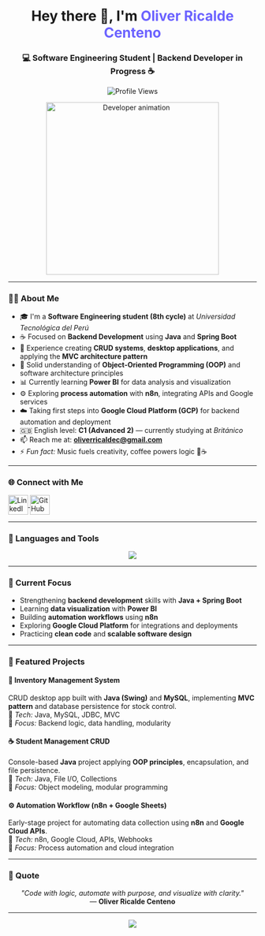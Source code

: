 <!-- 👋 Personal GitHub Profile README for Oliver Ricalde Centeno -->
<h1 align="center">Hey there 👋, I'm <span style="color:#6C63FF;">Oliver Ricalde Centeno</span></h1>
<h3 align="center">💻 Software Engineering Student | Backend Developer in Progress ☕</h3>

<p align="center">
  <img src="https://komarev.com/ghpvc/?username=PurpleMaltese&label=Profile%20views&color=6C63FF&style=flat" alt="Profile Views"/>
</p>

<p align="center">
  <img src="https://github.com/Adam-pw/Adam-pw/blob/main/animation_500_kxa883sd.gif" alt="Developer animation" width="350"/>
</p>

---

### 👨‍💻 About Me

- 🎓 I'm a **Software Engineering student (8th cycle)** at *Universidad Tecnológica del Perú*  
- ☕ Focused on **Backend Development** using **Java** and **Spring Boot**  
- 🧩 Experience creating **CRUD systems**, **desktop applications**, and applying the **MVC architecture pattern**  
- 🧠 Solid understanding of **Object-Oriented Programming (OOP)** and software architecture principles  
- 📊 Currently learning **Power BI** for data analysis and visualization  
- ⚙️ Exploring **process automation** with **n8n**, integrating APIs and Google services  
- ☁️ Taking first steps into **Google Cloud Platform (GCP)** for backend automation and deployment  
- 🇬🇧 English level: **C1 (Advanced 2)** — currently studying at *Británico*  
- 📫 Reach me at: **oliverricaldec@gmail.com**  
- ⚡ *Fun fact:* Music fuels creativity, coffee powers logic 🎵☕

---

### 🌐 Connect with Me
<p align="left">
  <a href="https://www.linkedin.com/in/oliver-ricalde-b5aa9b310" target="blank">
    <img align="center" src="https://skillicons.dev/icons?i=linkedin" alt="LinkedIn" height="40" />
  </a>
  <a href="https://github.com/PurpleMaltese" target="blank">
    <img align="center" src="https://skillicons.dev/icons?i=github" alt="GitHub" height="40" />
  </a>
</p>

---

### 🧰 Languages and Tools
<p align="center">
  <img src="https://skillicons.dev/icons?i=java,spring,mysql,html,css,javascript,react,git,github,gcp" />
</p>

---

### 🚀 Current Focus
- Strengthening **backend development** skills with **Java + Spring Boot**
- Learning **data visualization** with **Power BI**
- Building **automation workflows** using **n8n**
- Exploring **Google Cloud Platform** for integrations and deployments
- Practicing **clean code** and **scalable software design**

---

### 🌟 Featured Projects

#### 🧮 **Inventory Management System**
CRUD desktop app built with **Java (Swing)** and **MySQL**, implementing **MVC pattern** and database persistence for stock control.  
🔹 *Tech:* Java, MySQL, JDBC, MVC  
🔹 *Focus:* Backend logic, data handling, modularity  

#### ☕ **Student Management CRUD**
Console-based **Java** project applying **OOP principles**, encapsulation, and file persistence.  
🔹 *Tech:* Java, File I/O, Collections  
🔹 *Focus:* Object modeling, modular programming  

#### ⚙️ **Automation Workflow (n8n + Google Sheets)**
Early-stage project for automating data collection using **n8n** and **Google Cloud APIs**.  
🔹 *Tech:* n8n, Google Cloud, APIs, Webhooks  
🔹 *Focus:* Process automation and cloud integration  

---

### 💬 Quote
<p align="center">
  <i>"Code with logic, automate with purpose, and visualize with clarity."</i>  
  <br>— <strong>Oliver Ricalde Centeno</strong>
</p>

---

<p align="center">
  <a href="https://github.com/oliverricaldec">
    <img src="https://img.shields.io/badge/GitHub-oliverricaldec-6C63FF?style=for-the-badge&logo=github&logoColor=white" />
  </a>
</p>
